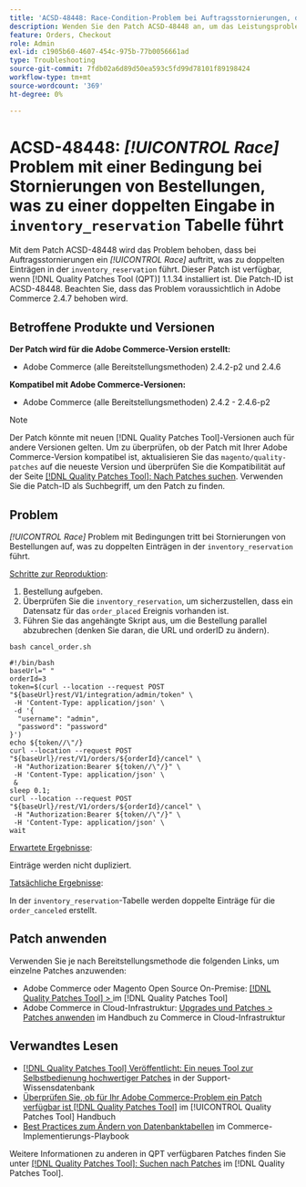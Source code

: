 ```yaml
---
title: 'ACSD-48448: Race-Condition-Problem bei Auftragsstornierungen, das zu doppelten Einträgen in der Inventory_Reservation-Tabelle führt'
description: Wenden Sie den Patch ACSD-48448 an, um das Leistungsproblem von Adobe Commerce zu beheben, bei dem das Problem mit den Race-Bedingungen während der Stornierungen der Bestellung auftritt, was zu doppelten Einträgen in der Tabelle inventory_reservation führt.
feature: Orders, Checkout
role: Admin
exl-id: c1905b60-4607-454c-975b-77b0056661ad
type: Troubleshooting
source-git-commit: 7fdb02a6d89d50ea593c5fd99d78101f89198424
workflow-type: tm+mt
source-wordcount: '369'
ht-degree: 0%

---
```


# ACSD-48448: *[!UICONTROL Race]* Problem mit einer Bedingung bei Stornierungen von Bestellungen, was zu einer doppelten Eingabe in `inventory_reservation` Tabelle führt

Mit dem Patch ACSD-48448 wird das Problem behoben, dass bei Auftragsstornierungen ein *[!UICONTROL Race]* auftritt, was zu doppelten Einträgen in der `inventory_reservation` führt. Dieser Patch ist verfügbar, wenn [!DNL Quality Patches Tool (QPT)] 1.1.34 installiert ist. Die Patch-ID ist ACSD-48448. Beachten Sie, dass das Problem voraussichtlich in Adobe Commerce 2.4.7 behoben wird.

## Betroffene Produkte und Versionen

**Der Patch wird für die Adobe Commerce-Version erstellt:**

* Adobe Commerce (alle Bereitstellungsmethoden) 2.4.2-p2 und 2.4.6

**Kompatibel mit Adobe Commerce-Versionen:**

* Adobe Commerce (alle Bereitstellungsmethoden) 2.4.2 - 2.4.6-p2

>[!NOTE]
>
>Der Patch könnte mit neuen [!DNL Quality Patches Tool]-Versionen auch für andere Versionen gelten. Um zu überprüfen, ob der Patch mit Ihrer Adobe Commerce-Version kompatibel ist, aktualisieren Sie das `magento/quality-patches` auf die neueste Version und überprüfen Sie die Kompatibilität auf der Seite [[!DNL Quality Patches Tool]: Nach Patches suchen](https://experienceleague.adobe.com/tools/commerce-quality-patches/index.html). Verwenden Sie die Patch-ID als Suchbegriff, um den Patch zu finden.

## Problem

*[!UICONTROL Race]* Problem mit Bedingungen tritt bei Stornierungen von Bestellungen auf, was zu doppelten Einträgen in der `inventory_reservation` führt.

<u>Schritte zur Reproduktion</u>:

1. Bestellung aufgeben.
1. Überprüfen Sie die `inventory_reservation`, um sicherzustellen, dass ein Datensatz für das `order_placed` Ereignis vorhanden ist.
1. Führen Sie das angehängte Skript aus, um die Bestellung parallel abzubrechen (denken Sie daran, die URL und orderID zu ändern).

`bash cancel_order.sh`

```
#!/bin/bash
baseUrl=" "
orderId=3
token=$(curl --location --request POST "${baseUrl}rest/V1/integration/admin/token" \
 -H 'Content-Type: application/json' \
 -d '{
  "username": "admin",
  "password": "password"
}')
echo ${token//\"/}
curl --location --request POST "${baseUrl}/rest/V1/orders/${orderId}/cancel" \
 -H "Authorization:Bearer ${token//\"/}" \
 -H 'Content-Type: application/json' \
 &
sleep 0.1;
curl --location --request POST "${baseUrl}/rest/V1/orders/${orderId}/cancel" \
 -H "Authorization:Bearer ${token//\"/}" \
 -H 'Content-Type: application/json' \
wait
```

<u>Erwartete Ergebnisse</u>:

Einträge werden nicht dupliziert.

<u>Tatsächliche Ergebnisse</u>:

In der `inventory_reservation`-Tabelle werden doppelte Einträge für die `order_canceled` erstellt.

## Patch anwenden

Verwenden Sie je nach Bereitstellungsmethode die folgenden Links, um einzelne Patches anzuwenden:

* Adobe Commerce oder Magento Open Source On-Premise: [[!DNL Quality Patches Tool] > ](/help/tools/quality-patches-tool/usage.md) im [!DNL Quality Patches Tool]
* Adobe Commerce in Cloud-Infrastruktur: [Upgrades und Patches > Patches anwenden](https://experienceleague.adobe.com/docs/commerce-cloud-service/user-guide/develop/upgrade/apply-patches.html) im Handbuch zu Commerce in Cloud-Infrastruktur

## Verwandtes Lesen

* [[!DNL Quality Patches Tool] Veröffentlicht: Ein neues Tool zur Selbstbedienung hochwertiger Patches](https://experienceleague.adobe.com/en/docs/commerce-operations/tools/quality-patches-tool/quality-patches-tool-to-self-serve-quality-patches) in der Support-Wissensdatenbank
* [Überprüfen Sie, ob für Ihr Adobe Commerce-Problem ein Patch verfügbar ist [!DNL Quality Patches Tool]](/help/tools/quality-patches-tool/patches-available-in-qpt/check-patch-for-magento-issue-with-magento-quality-patches.md) im [!UICONTROL Quality Patches Tool] Handbuch
* [Best Practices zum Ändern von Datenbanktabellen](https://experienceleague.adobe.com/en/docs/commerce-operations/implementation-playbook/best-practices/development/modifying-core-and-third-party-tables#why-adobe-recommends-avoiding-modifications) im Commerce-Implementierungs-Playbook

Weitere Informationen zu anderen in QPT verfügbaren Patches finden Sie unter [[!DNL Quality Patches Tool]: Suchen nach Patches](https://experienceleague.adobe.com/tools/commerce-quality-patches/index.html) im [!DNL Quality Patches Tool].
